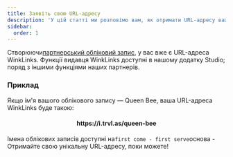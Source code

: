 ```yaml
---
title: Заявіть свою URL-адресу
description: 'У цій статті ми розповімо вам, як отримати URL-адресу вашого сайту WinkLinks.'
sidebar:
  order: 1
---
```

Створюючи[партнерський обліковий запис](/studio/what-is-studio), у вас вже є URL-адреса WinkLinks. Функції видавця WinkLinks доступні в нашому додатку Studio; поряд з іншими функціями наших партнерів.

### Приклад

Якщо ім'я вашого облікового запису — Queen Bee, ваша URL-адреса WinkLinks буде такою:

<h4 align="center">https://i.trvl.as/queen-bee</h4>


Імена облікових записів доступні на`first come - first serve`основа - Отримайте свою унікальну URL-адресу, поки можете!

